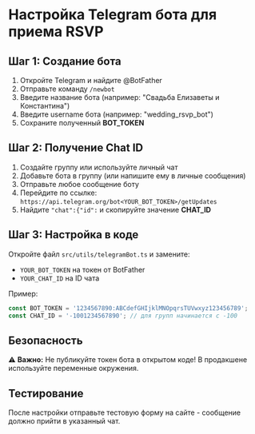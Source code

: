 # Настройка Telegram бота для приема RSVP

## Шаг 1: Создание бота
1. Откройте Telegram и найдите @BotFather
2. Отправьте команду `/newbot`
3. Введите название бота (например: "Свадьба Елизаветы и Константина")
4. Введите username бота (например: "wedding_rsvp_bot")
5. Сохраните полученный **BOT_TOKEN**

## Шаг 2: Получение Chat ID
1. Создайте группу или используйте личный чат
2. Добавьте бота в группу (или напишите ему в личные сообщения)
3. Отправьте любое сообщение боту
4. Перейдите по ссылке: `https://api.telegram.org/bot<YOUR_BOT_TOKEN>/getUpdates`
5. Найдите `"chat":{"id":` и скопируйте значение **CHAT_ID**

## Шаг 3: Настройка в коде
Откройте файл `src/utils/telegramBot.ts` и замените:
- `YOUR_BOT_TOKEN` на токен от BotFather
- `YOUR_CHAT_ID` на ID чата

Пример:
```typescript
const BOT_TOKEN = '1234567890:ABCdefGHIjklMNOpqrsTUVwxyz123456789';
const CHAT_ID = '-1001234567890'; // для групп начинается с -100
```

## Безопасность
⚠️ **Важно:** Не публикуйте токен бота в открытом коде!
В продакшене используйте переменные окружения.

## Тестирование
После настройки отправьте тестовую форму на сайте - сообщение должно прийти в указанный чат.